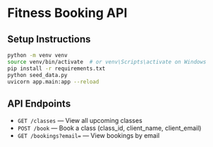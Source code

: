 # Fitness Booking API

## Setup Instructions

```bash
python -m venv venv
source venv/bin/activate  # or venv\Scripts\activate on Windows
pip install -r requirements.txt
python seed_data.py
uvicorn app.main:app --reload
```

## API Endpoints

- `GET /classes` — View all upcoming classes
- `POST /book` — Book a class (class_id, client_name, client_email)
- `GET /bookings?email=` — View bookings by email